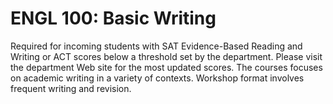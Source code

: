 # ENGL 100: Basic Writing

Required for incoming students with SAT Evidence-Based Reading and Writing or ACT scores below a threshold set by the department. Please visit the department Web site for the most updated scores. The courses focuses on academic writing in a variety of contexts. Workshop format involves frequent writing and revision.